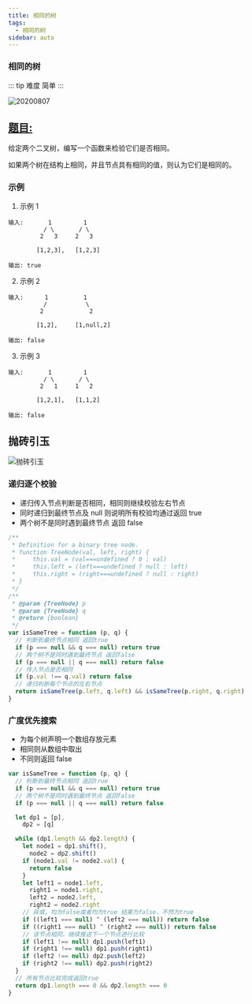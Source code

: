 ```yaml
---
title: 相同的树
tags:
  - 相同的树
sidebar: auto
---
```


### 相同的树

::: tip 难度
简单
:::

![20200807](http://qiniu.gaowenju.com/leecode/banner/20200807.jpg)

## [题目:](https://leetcode-cn.com/problems/same-tree/)

给定两个二叉树，编写一个函数来检验它们是否相同。

如果两个树在结构上相同，并且节点具有相同的值，则认为它们是相同的。

### 示例

1. 示例 1

```
输入:       1         1
          / \       / \
         2   3     2   3

        [1,2,3],   [1,2,3]

输出: true
```

2. 示例 2

```
输入:      1          1
          /           \
         2             2

        [1,2],     [1,null,2]

输出: false
```

3. 示例 3

```
输入:       1         1
          / \       / \
         2   1     1   2

        [1,2,1],   [1,1,2]

输出: false
```

## 抛砖引玉

![抛砖引玉](http://qiniu.gaowenju.com/leecode/20200807.png)

### 递归逐个校验

- 递归传入节点判断是否相同，相同则继续校验左右节点
- 同时递归到最终节点及 null 则说明所有校验均通过返回 true
- 两个树不是同时遇到最终节点 返回 false

```javascript
/**
 * Definition for a binary tree node.
 * function TreeNode(val, left, right) {
 *     this.val = (val===undefined ? 0 : val)
 *     this.left = (left===undefined ? null : left)
 *     this.right = (right===undefined ? null : right)
 * }
 */
/**
 * @param {TreeNode} p
 * @param {TreeNode} q
 * @return {boolean}
 */
var isSameTree = function (p, q) {
  // 判断到最终节点相同 返回true
  if (p === null && q === null) return true
  // 两个树不是同时遇到最终节点 返回false
  if (p === null || q === null) return false
  // 传入节点是否相同
  if (p.val !== q.val) return false
  // 递归判断每个节点的左右节点
  return isSameTree(p.left, q.left) && isSameTree(p.right, q.right)
}
```

### 广度优先搜索

- 为每个树声明一个数组存放元素
- 相同则从数组中取出
- 不同则返回 false

```javascript
var isSameTree = function (p, q) {
  // 判断到最终节点相同 返回true
  if (p === null && q === null) return true
  // 两个树不是同时遇到最终节点 返回false
  if (p === null || q === null) return false

  let dp1 = [p],
    dp2 = [q]

  while (dp1.length && dp2.length) {
    let node1 = dp1.shift(),
      node2 = dp2.shift()
    if (node1.val != node2.val) {
      return false
    }
    let left1 = node1.left,
      right1 = node1.right,
      left2 = node2.left,
      right2 = node2.right
    // 异或，均为false或者均为true 结果为false，不然为true
    if ((left1 === null) ^ (left2 === null)) return false
    if ((right1 === null) ^ (right2 === null)) return false
    // 该节点相同，继续推送下一个节点进行比较
    if (left1 !== null) dp1.push(left1)
    if (right1 !== null) dp1.push(right1)
    if (left2 !== null) dp2.push(left2)
    if (right2 !== null) dp2.push(right2)
  }
  // 所有节点比较完成返回true
  return dp1.length === 0 && dp2.length === 0
}
```
